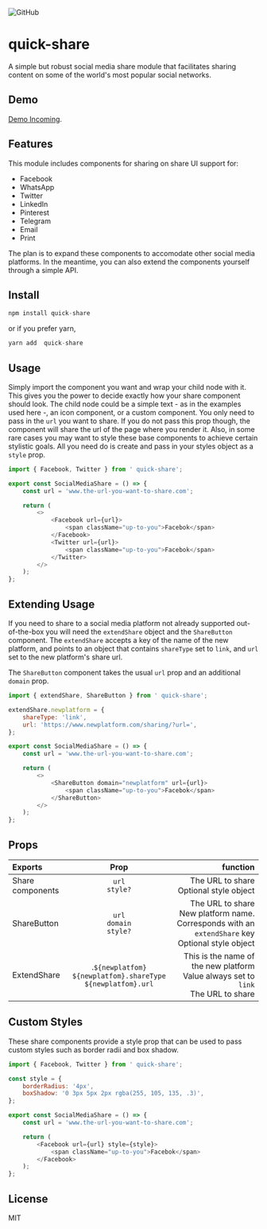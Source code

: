 ![GitHub](https://img.shields.io/github/license/SamOdum/quick-share)

# quick-share

A simple but robust social media share module that facilitates sharing content on some of the world's most popular social networks.

## Demo

[Demo Incoming](https://).

## Features

This module includes components for sharing on share UI support for:

-   Facebook
-   WhatsApp
-   Twitter
-   LinkedIn
-   Pinterest
-   Telegram
-   Email
-   Print

The plan is to expand these components to accomodate other social media platforms. In the meantime, you can also extend the components yourself
through a simple API.

## Install

```js
npm install quick-share
```

or if you prefer yarn,

```js
yarn add  quick-share
```

## Usage

Simply import the component you want and wrap your child node with it. This gives you the power to decide exactly how your share component should
look. The child node could be a simple text - as in the examples used here -, an icon component, or a custom component. You only need to pass in the
`url` you want to share. If you do not pass this prop though, the component will share the url of the page where you render it. Also, in some rare
cases you may want to style these base components to achieve certain stylistic goals. All you need do is create and pass in your styles object as a
`style` prop.

```js
import { Facebook, Twitter } from ' quick-share';

export const SocialMediaShare = () => {
    const url = 'www.the-url-you-want-to-share.com';

    return (
        <>
            <Facebook url={url}>
                <span className="up-to-you">Facebok</span>
            </Facebook>
            <Twitter url={url}>
                <span className="up-to-you">Facebok</span>
            </Twitter>
        </>
    );
};
```

## Extending Usage

If you need to share to a social media platform not already supported out-of-the-box you will need the `extendShare` object and the `ShareButton`
component. The `extendShare` accepts a key of the name of the new platform, and points to an object that contains `shareType` set to `link`, and `url`
set to the new platform's share url.

The `ShareButton` component takes the usual `url` prop and an additional `domain` prop.

```js
import { extendShare, ShareButton } from ' quick-share';

extendShare.newplatform = {
    shareType: 'link',
    url: 'https://www.newplatform.com/sharing/?url=',
};

export const SocialMediaShare = () => {
    const url = 'www.the-url-you-want-to-share.com';

    return (
        <>
            <ShareButton domain="newplatform" url={url}>
                <span className="up-to-you">Facebok</span>
            </ShareButton>
        </>
    );
};
```

## Props

| Exports          |                                  Prop                                   |                                                                                               function |
| :--------------- | :---------------------------------------------------------------------: | -----------------------------------------------------------------------------------------------------: |
| Share components |                            `url`<br>`style?`                            |                                                             The URL to share <br>Optional style object |
| ShareButton      |                    `url` <br> `domain` <br> `style?`                    | The URL to share<br>New platform name. Corresponds with an `extendShare` key<br> Optional style object |
| ExtendShare      | .`${newplatfom}` <br> `${newplatfom}.shareType` <br>`${newplatfom}.url` |                This is the name of the new platform <br>Value always set to `link`<br>The URL to share |

## Custom Styles

These share components provide a style prop that can be used to pass custom styles such as border radii and box shadow.

```js
import { Facebook, Twitter } from ' quick-share';

const style = {
    borderRadius: '4px',
    boxShadow: '0 3px 5px 2px rgba(255, 105, 135, .3)',
};

export const SocialMediaShare = () => {
    const url = 'www.the-url-you-want-to-share.com';

    return (
        <Facebook url={url} style={style}>
            <span className="up-to-you">Facebok</span>
        </Facebook>
    );
};
```

## License

MIT
